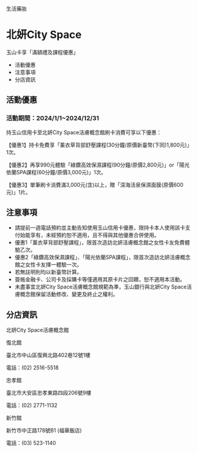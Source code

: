 生活藥妝

# 北妍City Space  

玉山卡享「滿額禮及課程優惠」

  * 活動優惠
  * 注意事項
  * 分店資訊

## 活動優惠

### 活動期間：2024/1/1~2024/12/31

持玉山信用卡至北妍City Space活膚概念館刷卡消費可享以下優惠：

【優惠1】持卡免費享「薰衣草背部舒壓課程(30分鐘/原價新臺幣(下同)1,800元)」1次。

【優惠2】再享990元體驗「綠鑽高效保濕課程(90分鐘/原價2,800元)」or「陽光依蘭SPA課程(60分鐘/原價3,000元)」1次。

【優惠3】單筆刷卡消費滿3,000元(含)以上，贈「深海活泉保濕面膜(原價600元)」1片。

## 注意事項

  * 請提前一週電話預約並主動告知使用玉山信用卡優惠，限持卡本人使用該卡支付始能享有，未經預約恕不適用，且不得與其他優惠合併使用。
  * 優惠1「薰衣草背部舒壓課程」，限首次造訪北妍活膚概念館之女性卡友免費體驗乙次。
  * 優惠2「綠鑽高效保濕課程」、「陽光依蘭SPA課程」，限首次造訪北妍活膚概念館之女性卡友擇一體驗一次。
  * 若無註明則均以新臺幣計算。
  * 簽帳金融卡、公司卡及採購卡等僅適用其原卡片之回饋，恕不適用本活動。
  * 未盡事宜北妍City Space活膚概念館規範為準，玉山銀行與北妍City Space活膚概念館保留活動修改、變更及終止之權利。

## 分店資訊

北妍City Space活膚概念館

  

復北館

臺北市中山區復興北路402巷12號1樓

電話：(02) 2516-5518

  

忠孝館

臺北市大安區忠孝東路四段206號9樓

電話：(02) 2771-1132

  

新竹館

新竹市中正路178號B1 (福華飯店)

電話：(03) 523-1140

  

